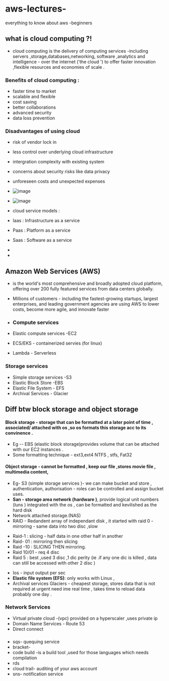 # aws-lectures-
everything to know about aws -beginners 

## what is cloud computing ?!
- cloud computing is the delivery of computing services -including servers ,storage,databases,networking, software ,analytics and intelligence - over the internet ('the cloud ')
to offer faster innovation ,flexible resources and economies of scale .
### Benefits of cloud computing :
- faster time to market 
- scalable and flexible
- cost saving
- better collaborations
- advanced security
- data loss prevention
### Disadvantages of using cloud 
 - risk of vendor lock in
 - less control over underlying cloud infrastructure
 - intergration complexity with existing system
 - concerns about security risks like data privacy
 - unforeseen costs and unexpected expenses

- ![image](https://github.com/A-d-i-ti/aws-lectures-/assets/142913419/09c65ee7-6035-4c3f-bf7b-490bf41c2520)
- ![image](https://github.com/A-d-i-ti/aws-lectures-/assets/142913419/efad10f0-ba59-4e69-8594-ee7d2cff1952)

- cloud service models :
- Iaas : Infrastructure as a service
- Paas : Platform as a service 
- Saas : Software as a service
- 
- 

## **Amazon Web Services (AWS)**
- is the world's most comprehensive and broadly adopted cloud platform, offering over 200 fully featured services from data centers globally.
-  Millions of customers - including the fastest-growing startups, largest enterprises, and leading government agencies are using AWS to lower costs, become more agile, and innovate faster

-  ### Compute services
-  Elastic compute services -EC2
-  ECS/EKS - containerized servies (for linux)
-  Lambda - Serverless
  ### Storage services 
 - Simple storage services -S3
 - Elastic Block Store -EBS
 - Elastic File System - EFS
 - Archival Services - Glacier
  
## Diff btw block storage and object storage 
#### Block storage - storage that can be formatted at a later point of time , associated/ attached with os ,so os formats this storage acc to its convinence .
- Eg -- EBS (elastic block storage)provides volume that can be attached with our EC2 instances .
- Some formatting technique - ext3,ext4  NTFS , stfs, Fat32 
#### Object storage - cannot be formatted , keep our file ,stores movie file , multimedia content,
- Eg- S3 (simple storage services )- we can make bucket and store , authentication, authorisation - roles can be controlled and assign bucket uses.
- **San - storage area network (hardware )**, provide logical unit numbers (luns )  integrated with the os , can be formatted and kevilished as the hard disk 
- Network attached storage.(NAS) 
- RAID - Redandent array of independant disk , it started with raid 0 - mirroring - same data into two disc ,slow 
+ Raid-1 : slicing - half data in one other half in another 
+ Raid- 01 : mirroring then slicing 
+ Raid -10 : SLICING THEN mirroring. 
+ Raid 10/01 - req 4 disc 
+ Raid 5 : best ,used 3 disc ,1 dic perity (ie .if any one dic is killed , data can still be accessed with other 2 disc ) 
- Ios - input output per sec 
- **Elastic file system (EFS)**: only works with Linux , 
- Archival services  Glaciers - cheapest  storage, stores data that is not required at urgent need ime real time , takes time to reload data probably one day .
### Network Services 
- Virtual private cloud -(vpc) provided on a hyperscaler  ,uses private ip
- Domain Name Services - Route 53
- Direct connect 
###
- sqs- quequing service
- bracket-
- code build -is a build tool ,used for those languages which needs compilation
- rds
- cloud trail- auditing of your aws account 
- sns- notification service 
